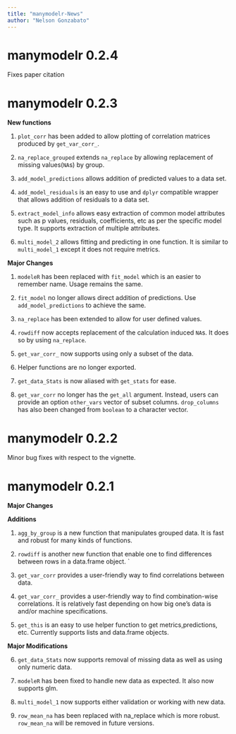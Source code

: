 ```yaml
---
title: "manymodelr-News"
author: "Nelson Gonzabato"
---
```


# manymodelr 0.2.4

Fixes paper citation

# manymodelr 0.2.3

**New functions**

1. `plot_corr` has been added to allow plotting of correlation matrices produced by `get_var_corr_`.

2. `na_replace_grouped` extends `na_replace` by allowing replacement of missing values(`NA`s) by group.

3. `add_model_predictions` allows addition of predicted values to  a data set.

4. `add_model_residuals` is an easy to use and `dplyr` compatible wrapper that allows addition of residuals to a data set.

5. `extract_model_info` allows easy extraction of common model attributes such as p values, residuals, coefficients, etc as per the specific model type. It supports extraction of multiple attributes. 

6. `multi_model_2` allows fitting and predicting in one function. It is similar to `multi_model_1` except it does not require metrics. 

**Major Changes**

1. `modeleR` has been replaced with `fit_model` which is an easier to remember name. Usage remains the same.

2. `fit_model` no longer allows direct addition of predictions. Use `add_model_predictions` to achieve the same.


3. `na_replace` has been extended to allow for user defined values.

4. `rowdiff` now accepts replacement of the calculation induced `NA`s. It does so by using `na_replace`. 

5. `get_var_corr_` now supports using only a subset of the data.

6. Helper functions are no longer exported. 

7. `get_data_Stats` is now aliased with `get_stats` for ease.

8. `get_var_corr` no longer has the `get_all` argument. Instead, users can provide an option `other_vars` vector of subset columns. `drop_columns` has also been changed from `boolean` to a character vector. 


# manymodelr 0.2.2

Minor bug fixes with respect to the vignette.


# manymodelr 0.2.1

**Major Changes**

**Additions**

1. `agg_by_group` is a new function that manipulates grouped data. It is fast and robust for many kinds of functions.

2. `rowdiff` is another new function that enable one to find differences between rows in a data.frame object. `

3. `get_var_corr` provides a user-friendly way to find correlations between data.

4. `get_var_corr_` provides a user-friendly way to find combination-wise correlations. It is relatively fast depending on how big one’s data is and/or machine specifications.

5. `get_this` is an easy to use helper function to get metrics,predictions, etc. Currently supports lists and data.frame objects.

**Major Modifications**

6. `get_data_Stats` now supports removal of missing data as well as using only numeric data.

7. `modeleR` has been fixed to handle new data as expected. It also now supports glm.

8. `multi_model_1` now supports either validation or working with new data.

9. `row_mean_na` has been replaced with na_replace which is more robust. `row_mean_na` will be removed in future versions.
